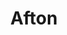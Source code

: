 ---
title: "Afton"
hashtag: afton
borders:
  - Saint Croix River
layout: hashtag
subdivision-of:
  - Washington County
tags:
  - City
  - Washington County
  - Minnesota
---